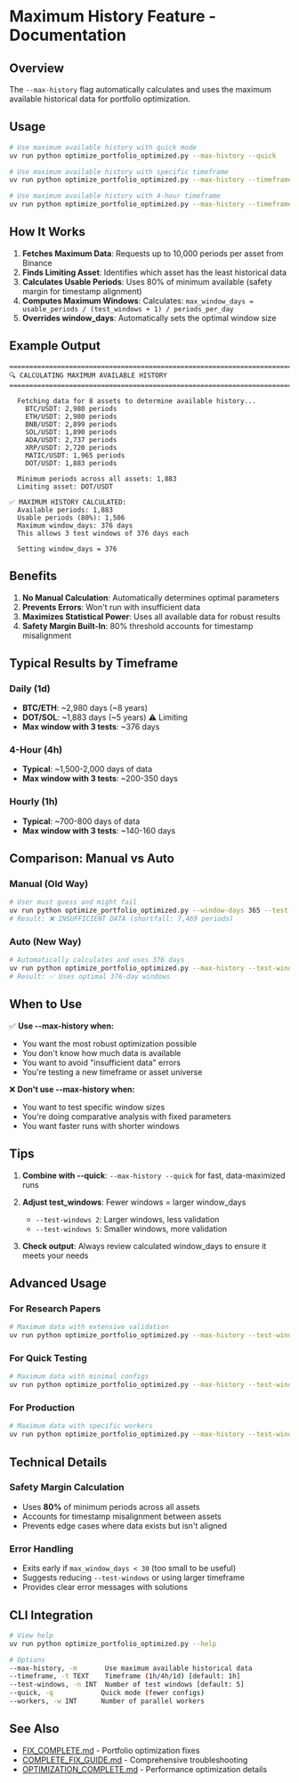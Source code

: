 # Maximum History Feature - Documentation

## Overview

The `--max-history` flag automatically calculates and uses the maximum available historical data for portfolio optimization.

## Usage

```bash
# Use maximum available history with quick mode
uv run python optimize_portfolio_optimized.py --max-history --quick

# Use maximum available history with specific timeframe
uv run python optimize_portfolio_optimized.py --max-history --timeframe 1d --test-windows 3 --quick

# Use maximum available history with 4-hour timeframe
uv run python optimize_portfolio_optimized.py --max-history --timeframe 4h --test-windows 2 --quick
```

## How It Works

1. **Fetches Maximum Data**: Requests up to 10,000 periods per asset from Binance
2. **Finds Limiting Asset**: Identifies which asset has the least historical data
3. **Calculates Usable Periods**: Uses 80% of minimum available (safety margin for timestamp alignment)
4. **Computes Maximum Windows**: Calculates: `max_window_days = usable_periods / (test_windows + 1) / periods_per_day`
5. **Overrides window_days**: Automatically sets the optimal window size

## Example Output

```
================================================================================
🔍 CALCULATING MAXIMUM AVAILABLE HISTORY
================================================================================

  Fetching data for 8 assets to determine available history...
    BTC/USDT: 2,980 periods
    ETH/USDT: 2,980 periods
    BNB/USDT: 2,899 periods
    SOL/USDT: 1,890 periods
    ADA/USDT: 2,737 periods
    XRP/USDT: 2,720 periods
    MATIC/USDT: 1,965 periods
    DOT/USDT: 1,883 periods

  Minimum periods across all assets: 1,883
  Limiting asset: DOT/USDT

✅ MAXIMUM HISTORY CALCULATED:
  Available periods: 1,883
  Usable periods (80%): 1,506
  Maximum window_days: 376 days
  This allows 3 test windows of 376 days each

  Setting window_days = 376
```

## Benefits

1. **No Manual Calculation**: Automatically determines optimal parameters
2. **Prevents Errors**: Won't run with insufficient data
3. **Maximizes Statistical Power**: Uses all available data for robust results
4. **Safety Margin Built-In**: 80% threshold accounts for timestamp misalignment

## Typical Results by Timeframe

### Daily (1d)
- **BTC/ETH**: ~2,980 days (~8 years)
- **DOT/SOL**: ~1,883 days (~5 years) ⚠️ Limiting
- **Max window with 3 tests**: ~376 days

### 4-Hour (4h)
- **Typical**: ~1,500-2,000 days of data
- **Max window with 3 tests**: ~200-350 days

### Hourly (1h)
- **Typical**: ~700-800 days of data
- **Max window with 3 tests**: ~140-160 days

## Comparison: Manual vs Auto

### Manual (Old Way)
```bash
# User must guess and might fail
uv run python optimize_portfolio_optimized.py --window-days 365 --test-windows 5 --quick
# Result: ❌ INSUFFICIENT DATA (shortfall: 7,469 periods)
```

### Auto (New Way)
```bash
# Automatically calculates and uses 376 days
uv run python optimize_portfolio_optimized.py --max-history --test-windows 5 --quick
# Result: ✅ Uses optimal 376-day windows
```

## When to Use

✅ **Use --max-history when:**
- You want the most robust optimization possible
- You don't know how much data is available
- You want to avoid "insufficient data" errors
- You're testing a new timeframe or asset universe

❌ **Don't use --max-history when:**
- You want to test specific window sizes
- You're doing comparative analysis with fixed parameters
- You want faster runs with shorter windows

## Tips

1. **Combine with --quick**: `--max-history --quick` for fast, data-maximized runs
2. **Adjust test_windows**: Fewer windows = larger window_days
   - `--test-windows 2`: Larger windows, less validation
   - `--test-windows 5`: Smaller windows, more validation

3. **Check output**: Always review calculated window_days to ensure it meets your needs

## Advanced Usage

### For Research Papers
```bash
# Maximum data with extensive validation
uv run python optimize_portfolio_optimized.py --max-history --test-windows 5
```

### For Quick Testing
```bash
# Maximum data with minimal configs
uv run python optimize_portfolio_optimized.py --max-history --test-windows 2 --quick
```

### For Production
```bash
# Maximum data with specific workers
uv run python optimize_portfolio_optimized.py --max-history --test-windows 3 --workers 6
```

## Technical Details

### Safety Margin Calculation
- Uses **80%** of minimum periods across all assets
- Accounts for timestamp misalignment between assets
- Prevents edge cases where data exists but isn't aligned

### Error Handling
- Exits early if `max_window_days < 30` (too small to be useful)
- Suggests reducing `--test-windows` or using larger timeframe
- Provides clear error messages with solutions

## CLI Integration

```bash
# View help
uv run python optimize_portfolio_optimized.py --help

# Options
--max-history, -m       Use maximum available historical data
--timeframe, -t TEXT    Timeframe (1h/4h/1d) [default: 1h]
--test-windows, -n INT  Number of test windows [default: 5]
--quick, -q            Quick mode (fewer configs)
--workers, -w INT      Number of parallel workers
```

## See Also

- [FIX_COMPLETE.md](FIX_COMPLETE.md) - Portfolio optimization fixes
- [COMPLETE_FIX_GUIDE.md](COMPLETE_FIX_GUIDE.md) - Comprehensive troubleshooting
- [OPTIMIZATION_COMPLETE.md](OPTIMIZATION_COMPLETE.md) - Performance optimization details
